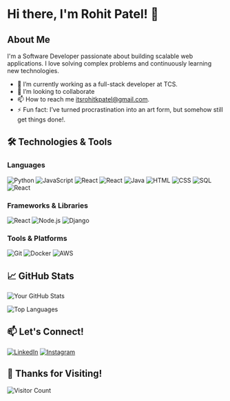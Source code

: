 # Hi there, I'm Rohit Patel! 👋

## About Me
I'm a Software Developer passionate about building scalable web applications. I love solving complex problems and continuously learning new technologies.

- 🔭 I’m currently working as a full-stack developer at TCS.
- 👯 I’m looking to collaborate
- 📫 How to reach me itsrohitkpatel@gmail.com.
- ⚡ Fun fact: I’ve turned procrastination into an art form, but somehow still get things done!.

## 🛠️ Technologies & Tools

### Languages
![Python](https://img.shields.io/badge/-Python-3776AB?style=flat-square&logo=python&logoColor=white)
![JavaScript](https://img.shields.io/badge/-JavaScript-F7DF1E?style=flat-square&logo=javascript&logoColor=black)
![React](https://img.shields.io/badge/-React-F7DF1E?style=flat-square&logo=react&logoColor=white)
![React](https://img.shields.io/badge/-React-F7DF1E?style=flat-square&logo=react&logoColor=black)
![Java](https://img.shields.io/badge/-Java-007396?style=flat-square&logo=java&logoColor=white)
![HTML](https://img.shields.io/badge/-HTML-00599C?style=flat-square&logo=c%2B%2B&logoColor=white)
![CSS](https://img.shields.io/badge/-CSS-00599C?style=flat-square&logo=c%2B%2B&logoColor=white)
![SQL](https://img.shields.io/badge/-SQL-4479A1?style=flat-square&logo=mysql&logoColor=white)
![React](https://img.shields.io/badge/-React-4479A1?style=flat-square&logo=reactl&logoColor=white)

### Frameworks & Libraries
![React](https://img.shields.io/badge/-React-61DAFB?style=flat-square&logo=react&logoColor=black)
![Node.js](https://img.shields.io/badge/-Node.js-339933?style=flat-square&logo=node.js&logoColor=white)
![Django](https://img.shields.io/badge/-Django-092E20?style=flat-square&logo=django&logoColor=white)
<!-- ![Flask](https://img.shields.io/badge/-Flask-000000?style=flat-square&logo=flask&logoColor=white) -->

### Tools & Platforms
![Git](https://img.shields.io/badge/-Git-F05032?style=flat-square&logo=git&logoColor=white)
![Docker](https://img.shields.io/badge/-Docker-2496ED?style=flat-square&logo=docker&logoColor=white)
![AWS](https://img.shields.io/badge/-AWS-232F3E?style=flat-square&logo=amazon-aws&logoColor=white)

## 📈 GitHub Stats

![Your GitHub Stats](https://github-readme-stats.vercel.app/api?username=RohitPatel12&show_icons=true&theme=radical)

![Top Languages](https://github-readme-stats.vercel.app/api/top-langs/?username=RohitPatel12&layout=compact&theme=radical)

## 📫 Let's Connect!

[![LinkedIn](https://img.shields.io/badge/-LinkedIn-0077B5?style=flat-square&logo=linkedin&logoColor=white)](https://www.linkedin.com/in/yourprofile/)
[![Instagram](https://img.shields.io/badge/-Instagram-1DA1F2?style=flat-square&logo=instagram&logoColor=white)](https://twitter.com/yourhandle)

## 🎉 Thanks for Visiting!

![Visitor Count](https://visitor-badge.laobi.icu/badge?page_id=RohitPatel12.RohitPatel12&color=blue&label=Visitors)
